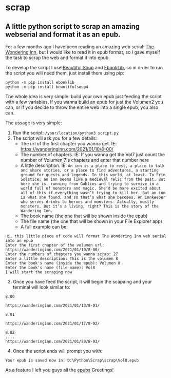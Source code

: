 # scrap
## A little python script to scrap an amazing webserial and format it as an epub.

For a few months ago I have been reading an amazing web serial: [The Wondering Inn](https://wanderinginn.com/), but I would like to read it in epub format, so I gave myself the task to scrap the web and format it into epub.

To develop the script I use [Beautiful Soup](https://pypi.org/project/beautifulsoup4/) and [EbookLib](https://pypi.org/project/EbookLib/), so in order to run the script you will need them, just install them using pip:
```
python -m pip install ebooklib
python -m pip install beautifulsoup4
```

The whole idea is very simple: build your own epub just feeding the script with a few variables. If you wanna build an epub for just the Volumen2 you can, or if you decide to throw the entire web into a single epub, you also can.

The ussage is very simple: 
1. Run the script: ```/your/location/python3 script.py```
2. The script will ask you for a few details:
   - The url of the first chapter you wanna get. IE: https://wanderinginn.com/2021/01/10/8-00/
   - The number of chapters. IE: If you wanna get the Vol7 just count the number of Volumen 7's chapters and enter that number here
   - A little description. IE: `An inn is a place to rest, a place to talk and share stories, or a place to find adventures, a starting ground for quests and legends. In this world, at least. To Erin Solstice, an inn seems like a medieval relic from the past. But here she is, running from Goblins and trying to survive in a world full of monsters and magic. She’d be more excited about all of this if everything wasn’t trying to kill her. But an inn is what she found, and so that’s what she becomes. An innkeeper who serves drinks to heroes and monsters– Actually, mostly monsters. But it’s a living, right? This is the story of the Wandering Inn.`
   - The book name (the one that will be shown inside the epub)
   - The file name (the one that will be shown in your File Explorer app)
   - A full example can be:
 ```
 Hi, this little piece of code will format The Wondering Inn web serial into an epub
Enter the first chapter of the volumen url: https://wanderinginn.com/2021/01/10/8-00/
Enter the numbers of chapters you wanna scrap: 27
Enter a little description: This is the volumen 8 
Enter the book's name (inside the epub): Volumen 8
Enter the book's name (file name): Vol8
I will start the scraping now
```



3. Once you have feed the script, it will begin the scapaing and your terminal will look similar to:
```
8.00

https://wanderinginn.com/2021/01/13/8-01/

8.01

https://wanderinginn.com/2021/01/17/8-02/

8.02
....
https://wanderinginn.com/2021/01/20/8-03/

```

4. Once the script ends will prompt you with:
```
Your epub is saved now in: D:\Python\Scrap\scrap\Vol8.epub
```

As a feature I left you guys all the [epubs](https://github.com/kCyborg/scrap/tree/main/Books)
Greetings!
